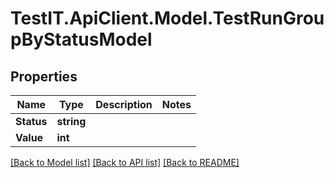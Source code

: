 # TestIT.ApiClient.Model.TestRunGroupByStatusModel

## Properties

Name | Type | Description | Notes
------------ | ------------- | ------------- | -------------
**Status** | **string** |  | 
**Value** | **int** |  | 

[[Back to Model list]](../README.md#documentation-for-models) [[Back to API list]](../README.md#documentation-for-api-endpoints) [[Back to README]](../README.md)

